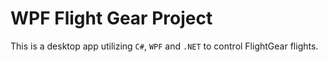 # WPF Flight Gear Project
This is a desktop app utilizing `C#`, `WPF` and `.NET` to control FlightGear flights.
